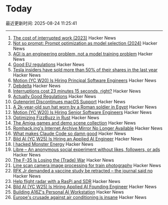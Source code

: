 # Today

最近更新时间: 2025-08-24 11:25:41

--- 
1. [The cost of interrupted work (2023)](https://blog.oberien.de/2023/11/05/23-minutes-15-seconds.html) Hacker News
2. [Not so prompt: Prompt optimization as model selection (2024)](https://www.gojiberries.io/not-so-prompt-prompt-optimization-as-model-selection/) Hacker News
3. [AGI is an engineering problem, not a model training problem](https://www.vincirufus.com/posts/agi-is-engineering-problem/) Hacker News
4. [Good EU regulations](https://www.actuallygoodregulations.eu/) Hacker News
5. [Tesla insiders have sold more than 50% of their shares in the last year](https://electrek.co/2025/08/18/tesla-tsla-insiders-have-sold-more-than-50-of-their-shares-in-the-last-year/) Hacker News
6. [Motion (YC W20) Is Hiring Principal Software Engineers](https://jobs.ashbyhq.com/motion/7355e80d-dab2-4ba1-89cc-a0197e08a83c?utm_source=hn) Hacker News
7. [Debdelta](https://debdelta.debian.net/) Hacker News
8. [Interruptions cost 23 minutes 15 seconds, right?](https://blog.oberien.de/2023/11/05/23-minutes-15-seconds.html) Hacker News
9. [Actually Good Regulations](https://www.actuallygoodregulations.eu/) Hacker News
10. [Gutenprint Discontinues macOS Support](https://gimp-print.sourceforge.io/p_FAQ_OS_X.php) Hacker News
11. [A 2k-year-old sun hat worn by a Roman soldier in Egypt](https://www.smithsonianmag.com/smart-news/a-2000-year-old-sun-hat-worn-by-a-roman-soldier-in-egypt-goes-on-view-after-a-century-in-storage-180987192/) Hacker News
12. [Motion (YC W20) Is Hiring Senior Software Engineers](https://jobs.ashbyhq.com/motion/7355e80d-dab2-4ba1-89cc-a0197e08a83c?utm_source=hn) Hacker News
13. [Optimizing FizzBuzz in Rust](https://github.com/nrposner/fizzcrate) Hacker News
14. [The Amiga games and demo scene collection](https://amiga.vision/) Hacker News
15. [Romhack.ing's Internet Archive Mirror No Longer Available](https://romhack.ing/database/news/entry/DW8BKnRHSEqaGDwXTiKjMw) Hacker News
16. [What makes Claude Code so damn good](https://minusx.ai/blog/decoding-claude-code/) Hacker News
17. [Bild AI (YC W25) Is Hiring an Applied AI Engineer](https://www.workatastartup.com/jobs/75647) Hacker News
18. [I hacked Monster Energy](https://bobdahacker.com/blog/monster-energy) Hacker News
19. [Libre – An anonymous social experiment without likes, followers, or ads](https://libreantisocial.com) Hacker News
20. [The F-35 Is Losing the (Trade) War](https://www.jalopnik.com/1945910/f-35-fighter-jet-losing-trade-war/) Hacker News
21. [Line scan camera image processing for train photography](https://daniel.lawrence.lu/blog/y2025m09d21/) Hacker News
22. [RFK Jr demanded a vaccine study be retracted – the journal said no](https://www.nature.com/articles/d41586-025-02682-9) Hacker News
23. [Help flight radar with a RasPi and SDR](https://www.flightradar24.com/build-your-own) Hacker News
24. [Bild AI (YC W25) Is Hiring Applied AI Founding Engineer](https://www.workatastartup.com/jobs/75647) Hacker News
25. [Building A16Z's Personal AI Workstation](https://a16z.com/building-a16zs-personal-ai-workstation-with-four-nvidia-rtx-6000-pro-blackwell-max-q-gpus/) Hacker News
26. [Europe's crusade against air conditioning is insane](https://www.noahpinion.blog/p/europes-crusade-against-air-conditioning) Hacker News
